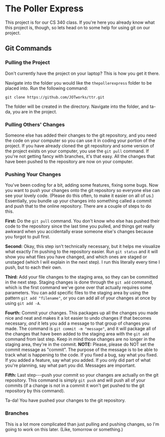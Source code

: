 The Poller Express
===============

This project is for our CS 340 class. If you're here you already know what this project is, though, so lets head on to some help for using git on our project.

Git Commands
------------------

### Pulling the Project

Don't currently have the project on your laptop? This is how you get it there.

Navigate into the folder you would like the `thepollerexpress` folder to be placed into. Run the following command:

`git clone https://github.com/JOTworks/ttr.git`

The folder will be created in the directory. Navigate into the folder, and ta-da, you are in the project.

### Pulling Others' Changes

Someone else has added their changes to the git repository, and you need the code on your computer so you can use it in coding your portion of the project. If you have already cloned the git repository and some version of the project exists on your computer, you use the `git pull` command. If you're not getting fancy with branches, it's that easy. All the changes that have been pushed to the repository are now on your computer.

### Pushing Your Changes

You've been coding for a bit, adding some features, fixing some bugs. Now you want to push your changes onto the git repository so everyone else can see your lovely code. (Please do this often, to make it easier on all of us.) Essentially, you bundle up your changes into something called a commit and push that to the online repository. There are a couple of steps to do this.

**First:** Do the `git pull` command. You don't know who else has pushed their code to the repository since the last time you pulled, and things get really awkward when you accidentally erase someone else's changes because you forgot to pull first.

**Second:** Okay, this step isn't technically necessary, but it helps me visualize what exactly I'm pushing to the repository easier. Run `git status` and it will show you what files you have changed, and which ones are staged or unstaged (which I will explain in the next step). I run this literally every time I push, but to each their own.

**Third:** Add your file changes to the staging area, so they can be committed in the next step. Staging changes is done through the `git add` command, which is the first command we've gone over that actually requires some parameters. You can add specific files to the staging area by using the pattern `git add "filename"`, or you can add all of your changes at once by using `git add -A`.

**Fourth:** Commit your changes. This packages up all the changes you made nice and neat and makes it a lot easier to undo changes if that becomes necessary, *and* it lets you add a message to that group of changes you made. The command is `git commit -m "message"`, and it will package all of the changes that have been added to the staging area with the `git add` command from last step. Keep in mind those changes are no longer in the staging area, they're in the commit. **NOTE:** Please, please do NOT set the commit message as "commit". The purpose of the message is to be able to track what is happening to the code. If you fixed a bug, say what you fixed. If you added a feature, say what you added. If you only did part of what you're planning, say what part you did. Messages are important.

**Fifth:** Last step---push your commit so your changes are actually on the git repository. This command is simply `git push` and will push all of your commits (if a change is not in a commit it won't get pushed to the git repository by this command).

Ta-da! You have pushed your changes to the git repository.

### Branches

This is a lot more complicated than just pulling and pushing changes, so I'm going to work on this later. (Like, tomorrow or something.)